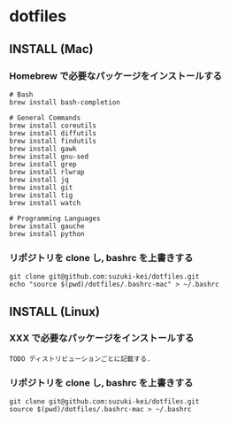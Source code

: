 # dotfiles

## INSTALL (Mac)

### Homebrew で必要なパッケージをインストールする

    # Bash
    brew install bash-completion

    # General Commands
    brew install coreutils
    brew install diffutils
    brew install findutils
    brew install gawk
    brew install gnu-sed
    brew install grep
    brew install rlwrap
    brew install jq
    brew install git
    brew install tig
    brew install watch

    # Programming Languages
    brew install gauche
    brew install python

### リポジトリを clone し, bashrc を上書きする

    git clone git@github.com:suzuki-kei/dotfiles.git
    echo "source $(pwd)/dotfiles/.bashrc-mac" > ~/.bashrc

## INSTALL (Linux)

### XXX で必要なパッケージをインストールする

    TODO ディストリビューションごとに記載する.

### リポジトリを clone し, bashrc を上書きする

    git clone git@github.com:suzuki-kei/dotfiles.git
    source $(pwd)/dotfiles/.bashrc-mac > ~/.bashrc

